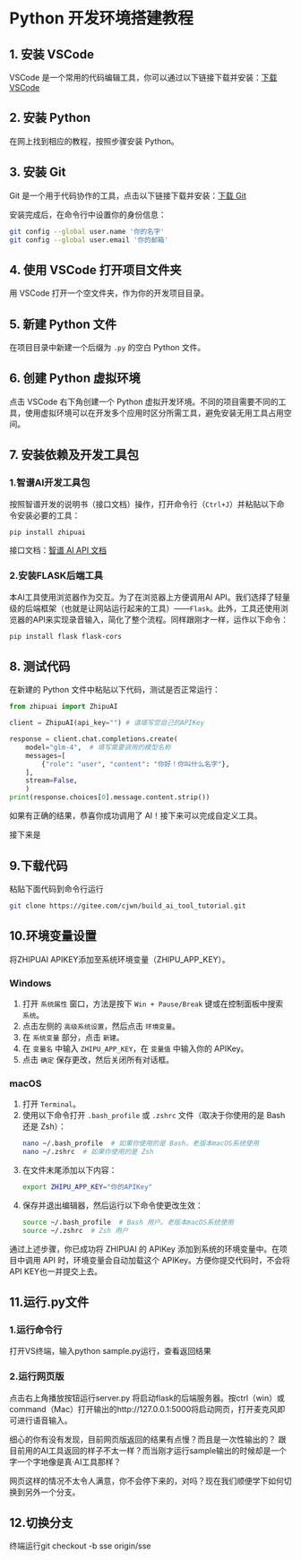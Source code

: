 
# Python 开发环境搭建教程

## 1. 安装 VSCode

VSCode 是一个常用的代码编辑工具，你可以通过以下链接下载并安装：[下载 VSCode](https://code.visualstudio.com)

## 2. 安装 Python

在网上找到相应的教程，按照步骤安装 Python。

## 3. 安装 Git

Git 是一个用于代码协作的工具，点击以下链接下载并安装：[下载 Git](https://git-scm.com)

安装完成后，在命令行中设置你的身份信息：
```sh
git config --global user.name '你的名字' 
git config --global user.email '你的邮箱'
```

## 4. 使用 VSCode 打开项目文件夹

用 VSCode 打开一个空文件夹，作为你的开发项目目录。

## 5. 新建 Python 文件

在项目目录中新建一个后缀为 `.py` 的空白 Python 文件。

## 6. 创建 Python 虚拟环境

点击 VSCode 右下角创建一个 Python 虚拟开发环境。不同的项目需要不同的工具，使用虚拟环境可以在开发多个应用时区分所需工具，避免安装无用工具占用空间。

## 7. 安装依赖及开发工具包

### 1.智谱AI开发工具包
按照智谱开发的说明书（接口文档）操作，打开命令行（`Ctrl+J`）并粘贴以下命令安装必要的工具：
```sh
pip install zhipuai
```
接口文档：[智谱 AI API 文档](https://bigmodel.cn/dev/api)

### 2.安装FLASK后端工具
本AI工具使用浏览器作为交互。为了在浏览器上方便调用AI API。我们选择了轻量级的后端框架（也就是让网站运行起来的工具）——`Flask`。此外，工具还使用浏览器的API来实现录音输入，简化了整个流程。同样跟刚才一样，运作以下命令：

```sh
pip install flask flask-cors
```

## 8. 测试代码

在新建的 Python 文件中粘贴以下代码，测试是否正常运行：
```python
from zhipuai import ZhipuAI

client = ZhipuAI(api_key="") # 请填写您自己的APIKey

response = client.chat.completions.create(
    model="glm-4",  # 填写需要调用的模型名称
    messages=[
        {"role": "user", "content": "你好！你叫什么名字"},
    ],
    stream=False,
    )
print(response.choices[0].message.content.strip())
```
如果有正确的结果，恭喜你成功调用了 AI！接下来可以完成自定义工具。

接下来是

## 9.下载代码
粘贴下面代码到命令行运行
```sh
git clone https://gitee.com/cjwn/build_ai_tool_tutorial.git
```

## 10.环境变量设置
将ZHIPUAI APIKEY添加至系统环境变量（ZHIPU_APP_KEY）。
### Windows

1. 打开 `系统属性` 窗口，方法是按下 `Win + Pause/Break` 键或在控制面板中搜索 `系统`。
2. 点击左侧的 `高级系统设置`，然后点击 `环境变量`。
3. 在 `系统变量` 部分，点击 `新建`。
4. 在 `变量名` 中输入 `ZHIPU_APP_KEY`，在 `变量值` 中输入你的 APIKey。
5. 点击 `确定` 保存更改，然后关闭所有对话框。


### macOS

1. 打开 `Terminal`。
2. 使用以下命令打开 `.bash_profile` 或 `.zshrc` 文件（取决于你使用的是 Bash 还是 Zsh）：
   ```sh
   nano ~/.bash_profile  # 如果你使用的是 Bash。老版本macOS系统使用
   nano ~/.zshrc  # 如果你使用的是 Zsh
   ```
3. 在文件末尾添加以下内容：
   ```sh
   export ZHIPU_APP_KEY="你的APIKey"
   ```
4. 保存并退出编辑器，然后运行以下命令使更改生效：
   ```sh
   source ~/.bash_profile  # Bash 用户。老版本macOS系统使用
   source ~/.zshrc  # Zsh 用户
   ```

通过上述步骤，你已成功将 ZHIPUAI 的 APIKey 添加到系统的环境变量中。在项目中调用 API 时，环境变量会自动加载这个 APIKey。方便你提交代码时，不会将API KEY也一并提交上去。

## 11.运行.py文件

### 1.运行命令行
打开VS终端，输入python sample.py运行，查看返回结果

### 2.运行网页版
点击右上角播放按钮运行server.py 将启动flask的后端服务器。按ctrl（win）或command（Mac）打开输出的http://127.0.0.1:5000将启动网页，打开麦克风即可进行语音输入。

细心的你有没有发现，目前网页版返回的结果有点慢？而且是一次性输出的？ 跟目前用的AI工具返回的样子不太一样？而当刚才运行sample输出的时候却是一个字一个字地像是真·AI工具那样？

网页这样的情况不太令人满意，你不会停下来的，对吗？现在我们顺便学下如何切换到另外一个分支。

## 12.切换分支
终端运行git checkout -b sse origin/sse